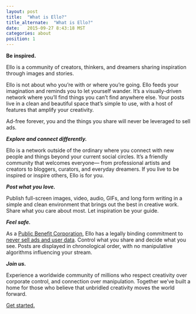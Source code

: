 ```yaml
---
layout: post
title:  "What is Ello?"
title_alternate:  "What is Ello?"
date:   2015-09-27 8:43:18 MST
categories: about
position: 1
---
```


**Be inspired.**

Ello is a community of creators, thinkers, and dreamers sharing inspiration through images and stories.  

Ello is not about who you’re with or where you’re going. Ello feeds your imagination and reminds you to let yourself wander.  It’s a visually-driven network where you’ll find things you can’t find anywhere else. Your posts live in a clean and beautiful space that’s simple to use, with a host of features that amplify your creativity. 

Ad-free forever, you and the things you share will never be leveraged to sell ads. 

_**Explore and connect differently.**_ 

Ello is a network outside of the ordinary where you connect with new people and things beyond your current social circles. It’s a friendly community that welcomes everyone— from professional artists and creators to bloggers, curators, and everyday dreamers. If you live to be inspired or inspire others, Ello is for you.

_**Post what you love.**_

Publish full-screen images, video, audio, GIFs, and long form writing in a simple and clean environment that brings out the best in creative work. Share what you care about most. Let inspiration be your guide. 

_**Feel safe.**_

As a [Public Benefit Corporation](https://ello.co/wtf/about/pbc/), Ello has a legally binding commitment to [never sell ads and user data](https://ello.co/wtf/about/ello-tracking-and-your-data/). Control what you share and decide what you see. Posts are displayed in chronological order, with no manipulative algorithms influencing your stream. 

_**Join us.**_

Experience a worldwide community of millions who respect creativity over corporate control, and connection over manipulation. Together we’ve built a home for those who believe that unbridled creativity moves the world forward. 

[Get started.](https://ello.co/)

